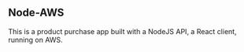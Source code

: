 ## Node-AWS

This is a product purchase app built with a NodeJS API, a React client, running
on AWS.